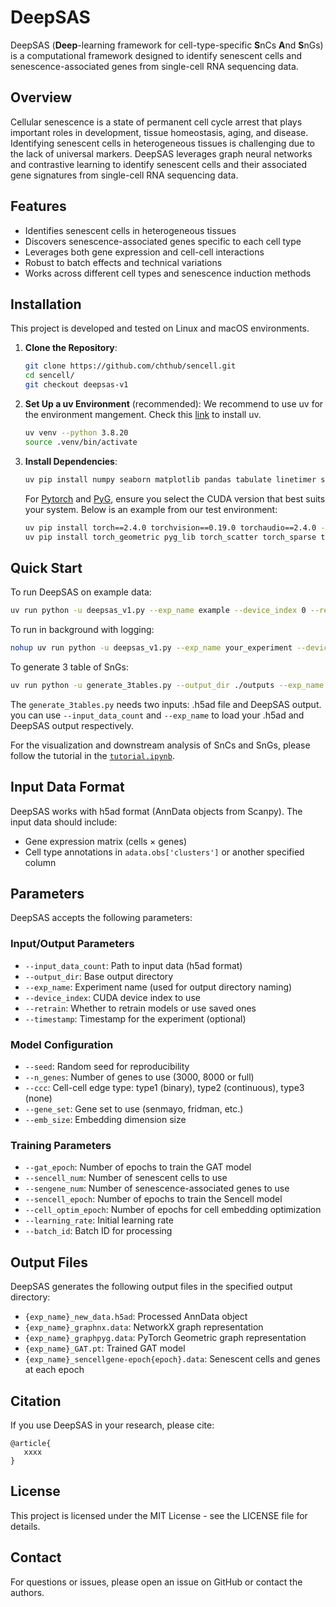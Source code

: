 # DeepSAS

DeepSAS (**Deep**-learning framework for cell-type-specific **S**nCs **A**nd **S**nGs) is a computational framework designed to identify senescent cells and senescence-associated genes from single-cell RNA sequencing data.

## Overview

Cellular senescence is a state of permanent cell cycle arrest that plays important roles in development, tissue homeostasis, aging, and disease. Identifying senescent cells in heterogeneous tissues is challenging due to the lack of universal markers. DeepSAS leverages graph neural networks and contrastive learning to identify senescent cells and their associated gene signatures from single-cell RNA sequencing data.

## Features

- Identifies senescent cells in heterogeneous tissues
- Discovers senescence-associated genes specific to each cell type
- Leverages both gene expression and cell-cell interactions
- Robust to batch effects and technical variations
- Works across different cell types and senescence induction methods

## Installation

This project is developed and tested on Linux and macOS environments.


1. **Clone the Repository**:
   ```bash
   git clone https://github.com/chthub/sencell.git
   cd sencell/
   git checkout deepsas-v1
   ```

2. **Set Up a uv Environment** (recommended):
   We recommend to use uv for the environment mangement. Check this [link](https://docs.astral.sh/uv/) to install uv.

   ```bash
   uv venv --python 3.8.20
   source .venv/bin/activate
   ```

4. **Install Dependencies**:
   
   ```bash
   uv pip install numpy seaborn matplotlib pandas tabulate linetimer scikit-learn ipykernel 'scanpy[leiden]' tqdm 
   ```
   For [Pytorch](https://pytorch.org/) and [PyG](https://pytorch-geometric.readthedocs.io/en/latest/install/installation.html),  ensure you select the CUDA version that best suits your system. Below is an example from our test environment:
   ```bash
   uv pip install torch==2.4.0 torchvision==0.19.0 torchaudio==2.4.0 --index-url https://download.pytorch.org/whl/cu121
   uv pip install torch_geometric pyg_lib torch_scatter torch_sparse torch_cluster torch_spline_conv -f https://data.pyg.org/whl/torch-2.4.0+cu121.html 
   ```

## Quick Start

To run DeepSAS on example data:

```bash
uv run python -u deepsas_v1.py --exp_name example --device_index 0 --retrain > ./example.log
```

To run in background with logging:

```bash
nohup uv run python -u deepsas_v1.py --exp_name your_experiment --device_index 0 --retrain > ./your_experiment.log 2>&1 &
```

To generate 3 table of SnGs:

```bash
uv run python -u generate_3tables.py --output_dir ./outputs --exp_name example --device_index 0
```
The `generate_3tables.py` needs two inputs: .h5ad file and DeepSAS output. you can use `--input_data_count` and `--exp_name` to load your .h5ad and DeepSAS output respectively.

For the visualization and downstream analysis of SnCs and SnGs, please follow the tutorial in the [`tutorial.ipynb`](./tutorial.ipynb).


## Input Data Format

DeepSAS works with h5ad format (AnnData objects from Scanpy). The input data should include:
- Gene expression matrix (cells × genes)
- Cell type annotations in `adata.obs['clusters']` or another specified column

## Parameters

DeepSAS accepts the following parameters:

### Input/Output Parameters
- `--input_data_count`: Path to input data (h5ad format)
- `--output_dir`: Base output directory
- `--exp_name`: Experiment name (used for output directory naming)
- `--device_index`: CUDA device index to use
- `--retrain`: Whether to retrain models or use saved ones
- `--timestamp`: Timestamp for the experiment (optional)

### Model Configuration
- `--seed`: Random seed for reproducibility
- `--n_genes`: Number of genes to use (3000, 8000 or full)
- `--ccc`: Cell-cell edge type: type1 (binary), type2 (continuous), type3 (none)
- `--gene_set`: Gene set to use (senmayo, fridman, etc.)
- `--emb_size`: Embedding dimension size

### Training Parameters
- `--gat_epoch`: Number of epochs to train the GAT model
- `--sencell_num`: Number of senescent cells to use
- `--sengene_num`: Number of senescence-associated genes to use
- `--sencell_epoch`: Number of epochs to train the Sencell model
- `--cell_optim_epoch`: Number of epochs for cell embedding optimization
- `--learning_rate`: Initial learning rate
- `--batch_id`: Batch ID for processing

## Output Files

DeepSAS generates the following output files in the specified output directory:

- `{exp_name}_new_data.h5ad`: Processed AnnData object
- `{exp_name}_graphnx.data`: NetworkX graph representation
- `{exp_name}_graphpyg.data`: PyTorch Geometric graph representation
- `{exp_name}_GAT.pt`: Trained GAT model
- `{exp_name}_sencellgene-epoch{epoch}.data`: Senescent cells and genes at each epoch


## Citation

If you use DeepSAS in your research, please cite:

```
@article{
   xxxx
}
```

## License

This project is licensed under the MIT License - see the LICENSE file for details.

## Contact

For questions or issues, please open an issue on GitHub or contact the authors.
